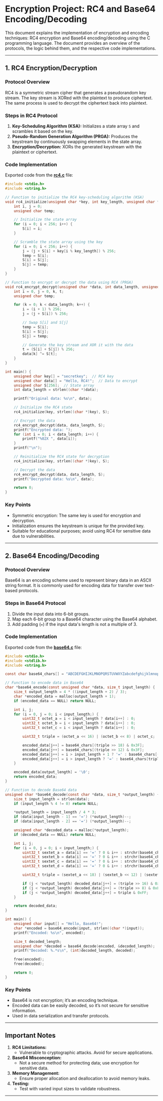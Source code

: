 # Encryption Project: RC4 and Base64 Encoding/Decoding

This document explains the implementation of encryption and encoding techniques: RC4 encryption and Base64 encoding/decoding using the C programming language. The document provides an overview of the protocols, the logic behind them, and the respective code implementations.

---

## **1. RC4 Encryption/Decryption**

### **Protocol Overview**

RC4 is a symmetric stream cipher that generates a pseudorandom key stream. The key stream is XORed with the plaintext to produce ciphertext. The same process is used to decrypt the ciphertext back into plaintext.

### **Steps in RC4 Protocol**

1. **Key-Scheduling Algorithm (KSA):** Initializes a state array `S` and scrambles it based on the key.
2. **Pseudo-Random Generation Algorithm (PRGA):** Produces the keystream by continuously swapping elements in the state array.
3. **Encryption/Decryption:** XORs the generated keystream with the plaintext or ciphertext.

### **Code Implementation**

Exported code from the **[rc4.c](./rc4.c)** file:

```c
#include <stdio.h>
#include <string.h>

// Function to initialize the RC4 key-scheduling algorithm (KSA)
void rc4_initialize(unsigned char *key, int key_length, unsigned char *S) {
    int i, j = 0;
    unsigned char temp;

    // Initialize the state array
    for (i = 0; i < 256; i++) {
        S[i] = i;
    }

    // Scramble the state array using the key
    for (i = 0; i < 256; i++) {
        j = (j + S[i] + key[i % key_length]) % 256;
        temp = S[i];
        S[i] = S[j];
        S[j] = temp;
    }
}

// Function to encrypt or decrypt the data using RC4 (PRGA)
void rc4_encrypt_decrypt(unsigned char *data, int data_length, unsigned char *S) {
    int i = 0, j = 0, k, t;
    unsigned char temp;

    for (k = 0; k < data_length; k++) {
        i = (i + 1) % 256;
        j = (j + S[i]) % 256;

        // Swap S[i] and S[j]
        temp = S[i];
        S[i] = S[j];
        S[j] = temp;

        // Generate the key stream and XOR it with the data
        t = (S[i] + S[j]) % 256;
        data[k] ^= S[t];
    }
}

int main() {
    unsigned char key[] = "secretkey";  // RC4 key
    unsigned char data[] = "Hello, RC4!";  // Data to encrypt
    unsigned char S[256];  // State array
    int data_length = strlen((char *)data);

    printf("Original data: %s\n", data);

    // Initialize the RC4 state
    rc4_initialize(key, strlen((char *)key), S);

    // Encrypt the data
    rc4_encrypt_decrypt(data, data_length, S);
    printf("Encrypted data: ");
    for (int i = 0; i < data_length; i++) {
        printf("%02X ", data[i]);
    }
    printf("\n");

    // Reinitialize the RC4 state for decryption
    rc4_initialize(key, strlen((char *)key), S);

    // Decrypt the data
    rc4_encrypt_decrypt(data, data_length, S);
    printf("Decrypted data: %s\n", data);

    return 0;
}
```

### **Key Points**

- Symmetric encryption: The same key is used for encryption and decryption.
- Initialization ensures the keystream is unique for the provided key.
- Suitable for educational purposes; avoid using RC4 for sensitive data due to vulnerabilities.

---

## **2. Base64 Encoding/Decoding**

### **Protocol Overview**

Base64 is an encoding scheme used to represent binary data in an ASCII string format. It is commonly used for encoding data for transfer over text-based protocols.

### **Steps in Base64 Protocol**

1. Divide the input data into 6-bit groups.
2. Map each 6-bit group to a Base64 character using the Base64 alphabet.
3. Add padding (`=`) if the input data's length is not a multiple of 3.

### **Code Implementation**

Exported code from the **[base64.c](./base64.c)** file:

```c
#include <stdio.h>
#include <stdlib.h>
#include <string.h>

const char base64_chars[] = "ABCDEFGHIJKLMNOPQRSTUVWXYZabcdefghijklmnopqrstuvwxyz0123456789+/";

// Function to encode data in Base64
char *base64_encode(const unsigned char *data, size_t input_length) {
    size_t output_length = 4 * ((input_length + 2) / 3);
    char *encoded_data = malloc(output_length + 1);
    if (encoded_data == NULL) return NULL;

    int i, j;
    for (i = 0, j = 0; i < input_length;) {
        uint32_t octet_a = i < input_length ? data[i++] : 0;
        uint32_t octet_b = i < input_length ? data[i++] : 0;
        uint32_t octet_c = i < input_length ? data[i++] : 0;

        uint32_t triple = (octet_a << 16) | (octet_b << 8) | octet_c;

        encoded_data[j++] = base64_chars[(triple >> 18) & 0x3F];
        encoded_data[j++] = base64_chars[(triple >> 12) & 0x3F];
        encoded_data[j++] = i > input_length + 1 ? '=' : base64_chars[(triple >> 6) & 0x3F];
        encoded_data[j++] = i > input_length ? '=' : base64_chars[triple & 0x3F];
    }

    encoded_data[output_length] = '\0';
    return encoded_data;
}

// Function to decode Base64 data
unsigned char *base64_decode(const char *data, size_t *output_length) {
    size_t input_length = strlen(data);
    if (input_length % 4 != 0) return NULL;

    *output_length = input_length / 4 * 3;
    if (data[input_length - 1] == '=') (*output_length)--;
    if (data[input_length - 2] == '=') (*output_length)--;

    unsigned char *decoded_data = malloc(*output_length);
    if (decoded_data == NULL) return NULL;

    int i, j;
    for (i = 0, j = 0; i < input_length;) {
        uint32_t sextet_a = data[i] == '=' ? 0 & i++ : strchr(base64_chars, data[i++]) - base64_chars;
        uint32_t sextet_b = data[i] == '=' ? 0 & i++ : strchr(base64_chars, data[i++]) - base64_chars;
        uint32_t sextet_c = data[i] == '=' ? 0 & i++ : strchr(base64_chars, data[i++]) - base64_chars;
        uint32_t sextet_d = data[i] == '=' ? 0 & i++ : strchr(base64_chars, data[i++]) - base64_chars;

        uint32_t triple = (sextet_a << 18) | (sextet_b << 12) | (sextet_c << 6) | sextet_d;

        if (j < *output_length) decoded_data[j++] = (triple >> 16) & 0xFF;
        if (j < *output_length) decoded_data[j++] = (triple >> 8) & 0xFF;
        if (j < *output_length) decoded_data[j++] = triple & 0xFF;
    }

    return decoded_data;
}

int main() {
    unsigned char input[] = "Hello, Base64!";
    char *encoded = base64_encode(input, strlen((char *)input));
    printf("Encoded: %s\n", encoded);

    size_t decoded_length;
    unsigned char *decoded = base64_decode(encoded, &decoded_length);
    printf("Decoded: %.*s\n", (int)decoded_length, decoded);

    free(encoded);
    free(decoded);

    return 0;
}
```

### **Key Points**

- Base64 is not encryption; it’s an encoding technique.
- Encoded data can be easily decoded, so it’s not secure for sensitive information.
- Used in data serialization and transfer protocols.

---

## **Important Notes**

1. **RC4 Limitations:**
   - Vulnerable to cryptographic attacks. Avoid for secure applications.
2. **Base64 Misconception:**
   - Not a secure method for protecting data; use encryption for sensitive data.
3. **Memory Management:**
   - Ensure proper allocation and deallocation to avoid memory leaks.
4. **Testing:**
   - Test with varied input sizes to validate robustness.

---
